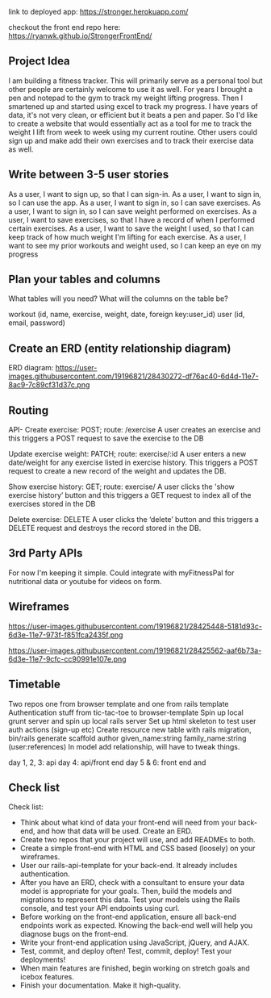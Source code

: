 link to deployed app: https://stronger.herokuapp.com/

checkout the front end repo here: https://ryanwk.github.io/StrongerFrontEnd/
## Project Idea

I am building a fitness tracker. This will primarily serve as a personal
tool but other people are certainly welcome to use it as well. For years
I brought a pen and notepad to the gym to track my weight lifting progress.
Then I smartened up and started using excel to track my progress.
I have years of data, it's not very clean, or efficient but it beats a pen and paper.
So I'd like to create a website that would essentially act
as a tool for me to track the weight I lift from week to week using my current
routine. Other users could sign up and make add their own exercises and to track their exercise data as well.

## Write between 3-5 user stories
As a user, I want to sign up, so that I can sign-in.
As a user, I want to sign in, so I can use the app.
As a user, I want to sign in, so I can save exercises.
As a user, I want to sign in, so I can save weight performed on exercises.
As a user, I want to save exercises, so that I have a record of when I performed certain exercises.
As a user, I want to save the weight I used, so that I can keep track of how much weight I'm lifting for each exercise.
As a user, I want to see my prior workouts and weight used, so I can keep an eye on my progress

## Plan your tables and columns

What tables will you need? What will the columns on the table be?

workout (id, name, exercise, weight, date, foreign key:user_id)
user (id, email, password)

## Create an ERD (entity relationship diagram)
ERD diagram:
https://user-images.githubusercontent.com/19196821/28430272-df76ac40-6d4d-11e7-8ac9-7c89cf31d37c.png


## Routing
API-
Create exercise: POST; route: /exercise
A user creates an exercise and this triggers a POST request to save the exercise to the DB

Update exercise weight: PATCH; route: exercise/:id
A user enters a new date/weight for any exercise listed in exercise history. This triggers a POST request to create a new record of the weight and updates the DB.

Show exercise history: GET; route: exercise/
A user clicks the 'show exercise history’ button and this triggers a GET request to index all of the exercises stored in the DB

Delete exercise: DELETE
A user clicks the ‘delete’ button and this triggers a DELETE request and destroys the record stored in the DB.


## 3rd Party APIs

For now I'm keeping it simple. Could integrate with myFitnessPal for nutritional data or youtube for videos on form.

## Wireframes
https://user-images.githubusercontent.com/19196821/28425448-5181d93c-6d3e-11e7-973f-f851fca2435f.png

https://user-images.githubusercontent.com/19196821/28425562-aaf6b73a-6d3e-11e7-9cfc-cc90991e107e.png

## Timetable

Two repos one from browser template and one from rails template
Authentication stuff from tic-tac-toe to browser-template
Spin up local grunt server and spin up local rails server
Set up html skeleton to test user auth actions (sign-up etc)
Create resource new table with rails migration, bin/rails generate scaffold author given_name:string family_name:string (user:references)
In model add relationship, will have to tweak things.

day 1, 2, 3: api
day 4: api/front end
day 5 & 6: front end and

## Check list
Check list:
*  Think about what kind of data your front-end will need from your back-end, and how that data will be used. Create an ERD.
*  Create two repos that your project will use, and add READMEs to both.
*  Create a simple front-end with HTML and CSS based (loosely) on your wireframes.
*  User our rails-api-template for your back-end. It already includes authentication.
*  After you have an ERD, check with a consultant to ensure your data model is appropriate for your goals. Then, build the models and migrations to represent this data. Test your models using the Rails console, and test your API endpoints using curl.
*  Before working on the front-end application, ensure all back-end endpoints work as expected. Knowing the back-end well will help you diagnose bugs on the front-end.
*  Write your front-end application using JavaScript, jQuery, and AJAX.
*  Test, commit, and deploy often! Test, commit, deploy! Test your deployments!
*  When main features are finished, begin working on stretch goals and icebox features.
*  Finish your documentation. Make it high-quality.
